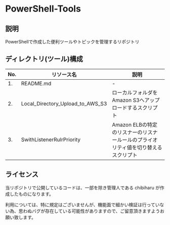 # PowerShell-Tools
## 説明
PowerShellで作成した便利ツールやトピックを管理するリポジトリ

## ディレクトリ(ツール)構成

No.|リソース名|説明
--|--|--
1.|README.md|-
2.|Local_Directory_Upload_to_AWS_S3|ローカルフォルダをAmazon S3へアップロードするスクリプト
3.|SwithListenerRulrPriority|Amazon ELBの特定のリスナーのリスナールールのプライオリティ値を切り替えるスクリプト

## ライセンス
当リポジトリで公開しているコードは、一部を除き管理人である chibiharu が作成したものになります。

利用については、特に規定はございませんが、機能面で細かい検証は行っていない為、思わぬバグが存在している可能性がありますので、ご留意頂きますようお願い致します。
